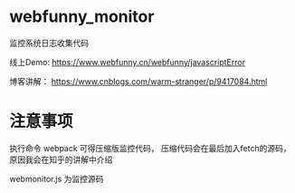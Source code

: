 # webfunny_monitor
监控系统日志收集代码

线上Demo:
    https://www.webfunny.cn/webfunny/javascriptError
    
博客讲解：
    https://www.cnblogs.com/warm-stranger/p/9417084.html


# 注意事项

执行命令 webpack 可得压缩版监控代码， 压缩代码会在最后加入fetch的源码，原因我会在知乎的讲解中介绍

webmonitor.js 为监控源码
